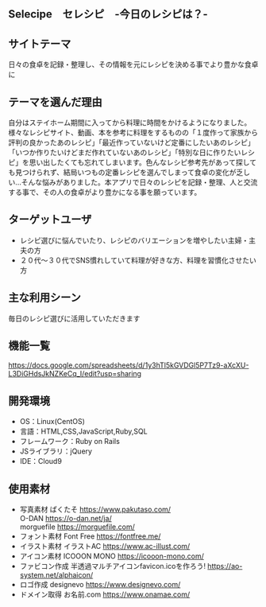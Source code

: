 
<h2>Selecipe　セレシピ　-今日のレシピは？-</h2>

## サイトテーマ
日々の食卓を記録・整理し、その情報を元にレシピを決める事でより豊かな食卓に

## テーマを選んだ理由
自分はステイホーム期間に入ってから料理に時間をかけるようになりました。様々なレシピサイト、動画、本を参考に料理をするものの「１度作って家族から評判の良かったあのレシピ」「最近作っていないけど定番にしたいあのレシピ」「いつか作りたいけどまだ作れていないあのレシピ」「特別な日に作りたいレシピ」を思い出したくても忘れてしまいます。色んなレシピ参考先があって探しても見つけられず、結局いつもの定番レシピを選んでしまって食卓の変化が乏しい…そんな悩みがありました。本アプリで日々のレシピを記録・整理、人と交流する事で、その人の食卓がより豊かになる事を願っています。

## ターゲットユーザ
- レシピ選びに悩んでいたり、レシピのバリエーションを増やしたい主婦・主夫の方
- ２０代〜３０代でSNS慣れしていて料理が好きな方、料理を習慣化させたい方

## 主な利用シーン
毎日のレシピ選びに活用していただきます

## 機能一覧
https://docs.google.com/spreadsheets/d/1y3hTl5kGVDGl5P7Tz9-aXcXU-L3DiGHdsJkNZKeCq_I/edit?usp=sharing

## 開発環境
- OS：Linux(CentOS)
- 言語：HTML,CSS,JavaScript,Ruby,SQL
- フレームワーク：Ruby on Rails
- JSライブラリ：jQuery
- IDE：Cloud9

## 使用素材
- 写真素材
ぱくたそ https://www.pakutaso.com/<br>
O-DAN https://o-dan.net/ja/<br>
morguefile https://morguefile.com/<br>
- フォント素材
Font Free https://fontfree.me/
- イラスト素材
イラストAC https://www.ac-illust.com/
- アイコン素材
ICOOON MONO https://icooon-mono.com/
- ファビコン作成
半透過マルチアイコンfavicon.icoを作ろう! https://ao-system.net/alphaicon/
- ロゴ作成
designevo https://www.designevo.com/
- ドメイン取得
お名前.com https://www.onamae.com/
